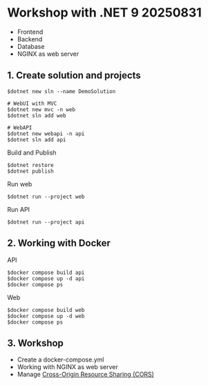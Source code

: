 # Workshop with .NET 9 20250831
* Frontend
* Backend
* Database
* NGINX as web server


## 1. Create solution and projects
```
$dotnet new sln --name DemoSolution

# WebUI with MVC
$dotnet new mvc -n web
$dotnet sln add web

# WebAPI
$dotnet new webapi -n api
$dotnet sln add api
```

Build and Publish
```
$dotnet restore
$dotnet publish
```

Run web
```
$dotnet run --project web
```

Run API
```
$dotnet run --project api
```

## 2. Working with Docker

API
```
$docker compose build api
$docker compose up -d api
$docker compose ps
```

Web
```
$docker compose build web
$docker compose up -d web
$docker compose ps
```

## 3. Workshop
* Create a docker-compose.yml
* Working with NGINX as web server
* Manage [Cross-Origin Resource Sharing (CORS)](https://developer.mozilla.org/en-US/docs/Web/HTTP/Guides/CORS)
